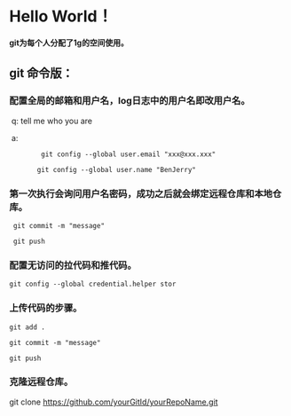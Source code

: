 # **Hello World！**

**git为每个人分配了1g的空间使用。**

## git 命令版：

### 配置全局的邮箱和用户名，log日志中的用户名即改用户名。

​	q: tell me who you are

​	a: 

```
		git config --global user.email "xxx@xxx.xxx"

​	    git config --global user.name "BenJerry"
```

###  第一次执行会询问用户名密码，成功之后就会绑定远程仓库和本地仓库。

```
 git commit -m "message"

 git push
```

### 配置无访问的拉代码和推代码。

```
git config --global credential.helper stor
```

### 上传代码的步骤。

```
git add .

git commit -m "message"

git push
```

### 克隆远程仓库。

git clone https://github.com/yourGitId/yourRepoName.git
